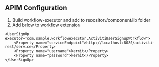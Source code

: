 

## APIM Configuration

1. Build workflow-executor and add to repository/component/lib folder
2. Add below to workflow extension

```
<UserSignUp executor="com.sample.workflowexecutor.ActivitiUserSignupWorkflow">
    <Property name="serviceEndpoint">http://localhost:8080/activiti-rest/service</Property>
    <Property name="username">kermit</Property>
    <Property name="password">kermit</Property>
</UserSignUp>


```